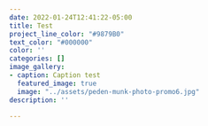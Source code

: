 ```yaml
---
date: 2022-01-24T12:41:22-05:00
title: Test
project_line_color: "#9879B0"
text_color: "#000000"
color: ''
categories: []
image_gallery:
- caption: Caption test
  featured_image: true
  image: "../assets/peden-munk-photo-promo6.jpg"
description: ''

---
```

